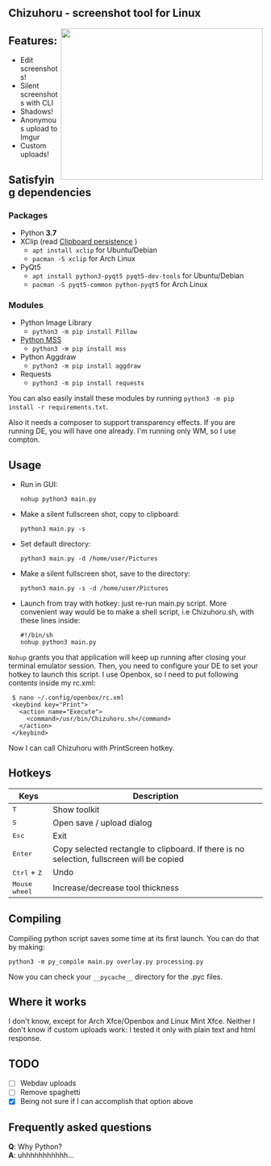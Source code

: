 ## Chizuhoru - screenshot tool for Linux  

<img align="right" width="400" height="300" src="https://i.imgur.com/OqXmdJA.png">  


## Features:

- Edit screenshots!
- Silent screenshots with CLI
- Shadows!
- Anonymous upload to Imgur
- Custom uploads!

## Satisfying dependencies

### Packages

- Python **3.7**
- XClip (read [Clipboard persistence](https://wiki.ubuntu.com/ClipboardPersistence) )
  + `apt install xclip` for Ubuntu/Debian
  + `pacman -S xclip` for Arch Linux
- PyQt5
  + `apt install python3-pyqt5 pyqt5-dev-tools` for Ubuntu/Debian
  + `pacman -S pyqt5-common python-pyqt5` for Arch Linux

### Modules

- Python Image Library
  + `python3 -m pip install Pillow`
- [Python MSS](https://github.com/BoboTiG/python-mss)
  + `python3 -m pip install mss`
- Python Aggdraw
  + `python3 -m pip install aggdraw` 
- Requests
  + `python3 -m pip install requests`  
  
You can also easily install these modules by running `python3 -m pip install -r requirements.txt`.

Also it needs a composer to support transparency effects. If you are running DE, you will have one already. I'm running only WM, so I use compton.

## Usage

- Run in GUI:
    ```shell
    nohup python3 main.py
    ```  
- Make a silent fullscreen shot, copy to clipboard:
    ```shell
    python3 main.py -s
    ```  
- Set default directory:
    ```shell
    python3 main.py -d /home/user/Pictures
    ```  
- Make a silent fullscreen shot, save to the directory:
    ```shell
    python3 main.py -s -d /home/user/Pictures
    ```  
- Launch from tray with hotkey: just re-run main.py script. More convenient way would be to make a shell script, i.e Chizuhoru.sh, with these lines inside:
    ```shell
    #!/bin/sh
    nohup python3 main.py
    ```  
`Nohup` grants you that application will keep up running after closing your terminal emulator session. Then, you need to configure your DE to set your hotkey to launch this script. I use Openbox, so I need to put following contents inside my rc.xml:  

   ```shell
    $ nano ~/.config/openbox/rc.xml  
    <keybind key="Print">  
      <action name="Execute">  
        <command>/usr/bin/Chizuhoru.sh</command>  
      </action>  
    </keybind>  
   ```  

Now I can call Chizuhoru with PrintScreen hotkey.  

## Hotkeys

|  Keys                                                                     |  Description                     |
|---                                                                        |---                               |
| <kbd>T</kbd>                                                              | Show toolkit                     |
| <kbd>S</kbd>                                                              | Open save / upload dialog        |
| <kbd>Esc</kbd>                                                            | Exit                             |
| <kbd>Enter</kbd> | Copy selected rectangle to clipboard. If there is no selection, fullscreen will be copied |
| <kbd>Ctrl</kbd> + <kbd>Z</kbd>                                            | Undo                             |
| <kbd>Mouse wheel</kbd>                                                    | Increase/decrease tool thickness |

## Compiling

Compiling python script saves some time at its first launch. You can do that by making:  
  ```shell
  python3 -m py_compile main.py overlay.py processing.py  
  ```  
  
Now you can check your `__pycache__` directory for the .pyc files.

## Where it works

I don't know, except for Arch Xfce/Openbox and Linux Mint Xfce. Neither I don't know if custom uploads work: I tested it only with plain text and html response.

## TODO

- [ ] Webdav uploads
- [ ] Remove spaghetti
- [x] Being not sure if I can accomplish that option above

## Frequently asked questions

**Q**: Why Python?  
**A**: uhhhhhhhhhhh...  
